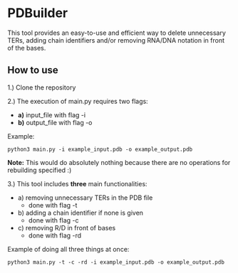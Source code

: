 # PDBuilder

This tool provides an easy-to-use and efficient way to delete unnecessary TERs, adding chain identifiers and/or removing
RNA/DNA notation in front of the bases.

## How to use
1.) Clone the repository

2.) The execution of main.py requires two flags:  
* **a)** input_file with flag -i
* **b)** output_file with flag -o

Example:

```shell
python3 main.py -i example_input.pdb -o example_output.pdb
```

**Note:** This would do absolutely nothing because there are no operations for rebuilding specified :)

3.) This tool includes **three** main functionalities:
* a) removing unnecessary TERs in the PDB file
  * done with flag -t
* b) adding a chain identifier if none is given
  * done with flag -c
* c) removing R/D in front of bases
  * done with flag -rd

Example of doing all three things at once:

```shell
python3 main.py -t -c -rd -i example_input.pdb -o example_output.pdb
```
